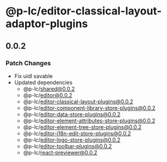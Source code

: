 # @p-lc/editor-classical-layout-adaptor-plugins

## 0.0.2

### Patch Changes

- Fix uidl savable
- Updated dependencies
  - @p-lc/shared@0.0.2
  - @p-lc/editor@0.0.2
  - @p-lc/editor-classical-layout-plugins@0.0.2
  - @p-lc/editor-component-library-store-plugins@0.0.2
  - @p-lc/editor-data-store-plugins@0.0.2
  - @p-lc/editor-element-attributes-store-plugins@0.0.2
  - @p-lc/editor-element-tree-store-plugins@0.0.2
  - @p-lc/editor-i18n-edit-store-plugins@0.0.2
  - @p-lc/editor-logo-store-plugins@0.0.2
  - @p-lc/editor-toolbar-plugins@0.0.2
  - @p-lc/react-previewer@0.0.2
